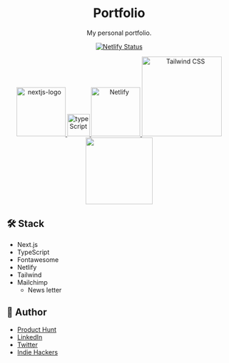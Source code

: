 <div align="center">

# Portfolio
My personal portfolio.

[![Netlify Status](https://api.netlify.com/api/v1/badges/170733da-f3a5-4daf-9e17-09f71fed7dfb/deploy-status)](https://app.netlify.com/sites/taishikato-portfolio/deploys)

<a href="https://nextjs.org/" target="_blank">
  <img alt="nextjs-logo" width="110" src="https://user-images.githubusercontent.com/980588/75617544-6bd84d80-5b15-11ea-906c-26430584fa97.png" />
</a>

<a href="https://www.typescriptlang.org/" target="_blank">
  <img width="50" alt="typeScript" src="https://user-images.githubusercontent.com/980588/75617806-07b78880-5b19-11ea-9eae-b4dc17f3b1c3.png" />
</a>
<a href="https://www.netlify.com/" target="_blank">
  <img width="110" alt="Netlify" src="https://user-images.githubusercontent.com/980588/75843102-130feb80-5d87-11ea-920d-233ecd825ca1.png" />
</a>
<a href="https://tailwindcss.com/" target="_blank">
  <img width="179" alt="Tailwind CSS" src="https://user-images.githubusercontent.com/980588/75617496-d8068180-5b14-11ea-8ba6-190368e7cf95.png">
</a>
<a href="https://mailchimp.com/" target="_blank">
  <img width="150" src="https://user-images.githubusercontent.com/980588/75619016-dfd12080-5b2a-11ea-8543-6220d6b7eeca.png" />
</a>
</div>

## :hammer_and_wrench: Stack

* Next.js
* TypeScript
* Fontawesome
* Netlify
* Tailwind
* Mailchimp
  * News letter

## :eyes: Author

* [Product Hunt](https://www.producthunt.com/@taishi_kato)
* [LinkedIn](https://www.linkedin.com/in/takato0903/)
* [Twitter](https://twitter.com/taishikat0)
* [Indie Hackers](https://www.indiehackers.com/taishikato)
